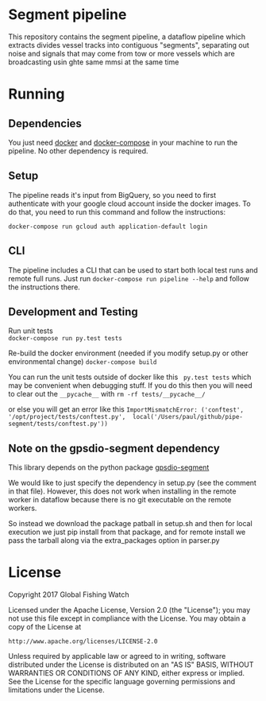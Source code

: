 # Segment pipeline 

This repository contains the segment pipeline, a dataflow pipeline which
extracts divides vessel tracks into contiguous "segments", separating 
out noise and signals that may come from tow or more vessels which are 
broadcasting usin ghte same mmsi at the same time

# Running

## Dependencies

You just need [docker](https://www.docker.com/) and
[docker-compose](https://docs.docker.com/compose/) in your machine to run the
pipeline. No other dependency is required.

## Setup

The pipeline reads it's input from BigQuery, so you need to first authenticate
with your google cloud account inside the docker images. To do that, you need
to run this command and follow the instructions:

```
docker-compose run gcloud auth application-default login
```

## CLI

The pipeline includes a CLI that can be used to start both local test runs and
remote full runs. Just run `docker-compose run pipeline --help` and follow the
instructions there.

## Development and Testing

Run unit tests  
  `docker-compose run py.test tests`

Re-build the docker environment (needed if you modify setup.py or other environmental change)
  `docker-compose build`
  
You can run the unit tests outside of docker like this
  ` py.test tests`
which may be convenient when debugging stuff.  If you do this then you will need 
to clear out the `__pycache__` with 
    `rm -rf tests/__pycache__/`
    
or else you will get an error like this
`ImportMismatchError: ('conftest', '/opt/project/tests/conftest.py', 
local('/Users/paul/github/pipe-segment/tests/conftest.py'))`


  
## Note on the gpsdio-segment dependency

This library depends on the python package [gpsdio-segment](https://github.com/SkyTruth/gpsdio-segment)
 
We would like to just specify the dependency in setup.py (see the comment in 
that file). However, this does not work when installing in the remote worker 
in dataflow because there is no git executable on the remote workers.

So instead we download the package patball in setup.sh and then for local 
execution we just pip install from that package, and for remote install we pass 
the tarball along via the extra_packages option in parser.py
    
# License

Copyright 2017 Global Fishing Watch

Licensed under the Apache License, Version 2.0 (the "License");
you may not use this file except in compliance with the License.
You may obtain a copy of the License at

    http://www.apache.org/licenses/LICENSE-2.0

Unless required by applicable law or agreed to in writing, software
distributed under the License is distributed on an "AS IS" BASIS,
WITHOUT WARRANTIES OR CONDITIONS OF ANY KIND, either express or implied.
See the License for the specific language governing permissions and
limitations under the License.
